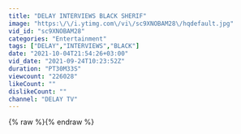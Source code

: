 ```yaml
---
title: "DELAY INTERVIEWS BLACK SHERIF"
image: "https:\/\/i.ytimg.com\/vi\/sc9XNOBAM28\/hqdefault.jpg"
vid_id: "sc9XNOBAM28"
categories: "Entertainment"
tags: ["DELAY","INTERVIEWS","BLACK"]
date: "2021-10-04T21:54:26+03:00"
vid_date: "2021-09-24T10:23:52Z"
duration: "PT30M33S"
viewcount: "226028"
likeCount: ""
dislikeCount: ""
channel: "DELAY TV"
---
```

{% raw %}{% endraw %}
